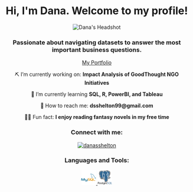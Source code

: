 <h1 align="center">Hi, I'm Dana. Welcome to my profile!</h1>

<picture>
  <source media="(prefers-color-scheme: dark)" srcset="https://ik.imagekit.io/datadana/IMG_1981.jpeg?updatedAt=1748026235758">
  <source media="(prefers-color-scheme: light)" srcset="https://ik.imagekit.io/datadana/IMG_1981.jpeg?updatedAt=1748026235758">
  <p align="center">
    <img src="https://ik.imagekit.io/datadana/IMG_1981.jpeg?updatedAt=1748026235758" width="150" alt="Dana's Headshot" />
  </p>
</picture>

<h3 align="center">Passionate about navigating datasets to answer the most important business questions.</h3>

<p align="center">
  <a href="https://datadanacreate.github.io/Dana-s_Portfolio/">My Portfolio</a>
</p>

<p align="center">⛏ I’m currently working on: <strong>Impact Analysis of GoodThought NGO Initiatives</strong></p>

<p align="center">🌱 I’m currently learning <strong>SQL, R, PowerBI, and Tableau</strong></p>

<p align="center">📧 How to reach me: <strong>dsshelton99@gmail.com</strong></p>

<p align="center">🧝‍♀️ Fun fact: <strong>I enjoy reading fantasy novels in my free time</strong></p>

<h3 align="center">Connect with me:</h3>
<p align="center">
  <a href="https://linkedin.com/in/danasshelton" target="_blank">
    <img src="https://raw.githubusercontent.com/rahuldkjain/github-profile-readme-generator/master/src/images/icons/Social/linked-in-alt.svg" alt="danasshelton" height="30" width="40" />
  </a>
</p>

<h3 align="center">Languages and Tools:</h3>
<p align="center">
  <a href="https://www.mysql.com/" target="_blank" rel="noreferrer">
    <img src="https://raw.githubusercontent.com/devicons/devicon/master/icons/mysql/mysql-original-wordmark.svg" alt="mysql" width="40" height="40"/>
  </a>
  <a href="https://www.postgresql.org" target="_blank" rel="noreferrer">
    <img src="https://raw.githubusercontent.com/devicons/devicon/master/icons/postgresql/postgresql-original-wordmark.svg" alt="postgresql" width="40" height="40"/>
  </a>
</p>
